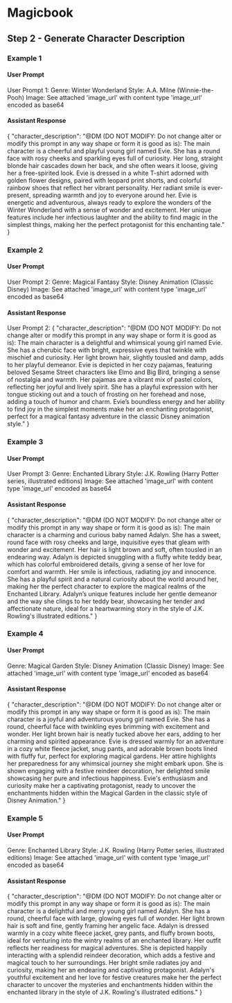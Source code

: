 # Magicbook

## Step 2 - Generate Character Description

### Example 1

#### User Prompt
User Prompt 1:
Genre: Winter Wonderland
Style: A.A. Milne (Winnie-the-Pooh)
Image: See attached 'image_url' with content type 'image_url' encoded as base64

#### Assistant Response
{ "character_description": "@DM (DO NOT MODIFY: Do not change alter or modify this prompt in any way shape or form it is good as is): The main character is a cheerful and playful young girl named Evie. She has a round face with rosy cheeks and sparkling eyes full of curiosity. Her long, straight blonde hair cascades down her back, and she often wears it loose, giving her a free-spirited look. Evie is dressed in a white T-shirt adorned with golden flower designs, paired with leopard print shorts, and colorful rainbow shoes that reflect her vibrant personality. Her radiant smile is ever-present, spreading warmth and joy to everyone around her. Evie is energetic and adventurous, always ready to explore the wonders of the Winter Wonderland with a sense of wonder and excitement. Her unique features include her infectious laughter and the ability to find magic in the simplest things, making her the perfect protagonist for this enchanting tale." }

### Example 2

#### User Prompt
User Prompt 2: 
Genre: Magical Fantasy
Style: Disney Animation (Classic Disney)
Image: See attached 'image_url' with content type 'image_url' encoded as base64

#### Assistant Response
User Prompt 2: 
{
  "character_description": "@DM (DO NOT MODIFY: Do not change alter or modify this prompt in any way shape or form it is good as is): The main character is a delightful and whimsical young girl named Evie. She has a cherubic face with bright, expressive eyes that twinkle with mischief and curiosity. Her light brown hair, slightly tousled and damp, adds to her playful demeanor. Evie is depicted in her cozy pajamas, featuring beloved Sesame Street characters like Elmo and Big Bird, bringing a sense of nostalgia and warmth. Her pajamas are a vibrant mix of pastel colors, reflecting her joyful and lively spirit. She has a playful expression with her tongue sticking out and a touch of frosting on her forehead and nose, adding a touch of humor and charm. Evie’s boundless energy and her ability to find joy in the simplest moments make her an enchanting protagonist, perfect for a magical fantasy adventure in the classic Disney animation style."
}

### Example 3

#### User Prompt

User Prompt 3: 
Genre: Enchanted Library
Style: J.K. Rowling (Harry Potter series, illustrated editions)
Image: See attached 'image_url' with content type 'image_url' encoded as base64

#### Assistant Response
{
  "character_description": "@DM (DO NOT MODIFY: Do not change alter or modify this prompt in any way shape or form it is good as is): The main character is a charming and curious baby named Adalyn. She has a sweet, round face with rosy cheeks and large, inquisitive eyes that gleam with wonder and excitement. Her hair is light brown and soft, often tousled in an endearing way. Adalyn is depicted snuggling with a fluffy white teddy bear, which has colorful embroidered details, giving a sense of her love for comfort and warmth. Her smile is infectious, radiating joy and innocence. She has a playful spirit and a natural curiosity about the world around her, making her the perfect character to explore the magical realms of the Enchanted Library. Adalyn’s unique features include her gentle demeanor and the way she clings to her teddy bear, showcasing her tender and affectionate nature, ideal for a heartwarming story in the style of J.K. Rowling's illustrated editions."
}

### Example 4

#### User Prompt

Genre: Magical Garden
Style: Disney Animation (Classic Disney)
Image: See attached 'image_url' with content type 'image_url' encoded as base64


#### Assistant Response
{
  "character_description": "@DM (DO NOT MODIFY: Do not change alter or modify this prompt in any way shape or form it is good as is): The main character is a joyful and adventurous young girl named Evie. She has a round, cheerful face with twinkling eyes brimming with excitement and wonder. Her light brown hair is neatly tucked above her ears, adding to her charming and spirited appearance. Evie is dressed warmly for an adventure in a cozy white fleece jacket, snug pants, and adorable brown boots lined with fluffy fur, perfect for exploring magical gardens. Her attire highlights her preparedness for any whimsical journey she might embark upon. She is shown engaging with a festive reindeer decoration, her delighted smile showcasing her pure and infectious happiness. Evie's enthusiasm and curiosity make her a captivating protagonist, ready to uncover the enchantments hidden within the Magical Garden in the classic style of Disney Animation."
}


### Example 5

#### User Prompt
Genre: Enchanted Library
Style: J.K. Rowling (Harry Potter series, illustrated editions)
Image: See attached 'image_url' with content type 'image_url' encoded as base64


#### Assistant Response
{
  "character_description": "@DM (DO NOT MODIFY: Do not change alter or modify this prompt in any way shape or form it is good as is): The main character is a delightful and merry young girl named Adalyn. She has a round, cheerful face with large, glowing eyes full of wonder. Her light brown hair is soft and fine, gently framing her angelic face. Adalyn is dressed warmly in a cozy white fleece jacket, grey pants, and fluffy brown boots, ideal for venturing into the wintry realms of an enchanted library. Her outfit reflects her readiness for magical adventures. She is depicted happily interacting with a splendid reindeer decoration, which adds a festive and magical touch to her surroundings. Her bright smile radiates joy and curiosity, making her an endearing and captivating protagonist. Adalyn's youthful excitement and her love for festive creatures make her the perfect character to uncover the mysteries and enchantments hidden within the enchanted library in the style of J.K. Rowling's illustrated editions."
}